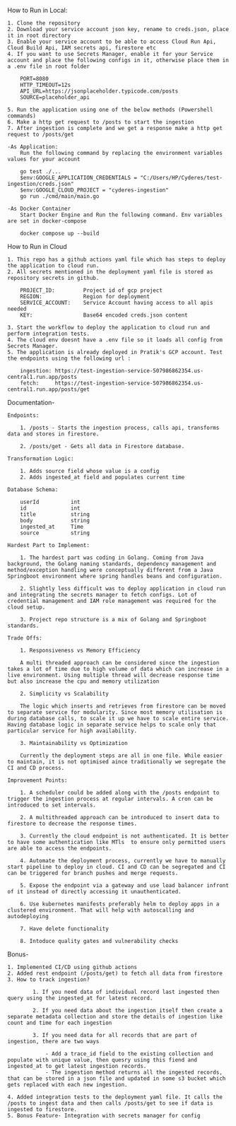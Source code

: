 How to Run in Local:

    1. Clone the repository 
    2. Download your service account json key, rename to creds.json, place it in root directory
    3. Enable your service account to be able to access Cloud Run Api, Cloud Build Api, IAM secrets api, firestore etc
    4. If you want to use Secrets Manager, enable it for your Service account and place the following configs in it, otherwise place them in a .env file in root folder

        PORT=8080
        HTTP_TIMEOUT=12s
        API_URL=https://jsonplaceholder.typicode.com/posts
        SOURCE=placeholder_api
    
    5. Run the application using one of the below methods (Powershell commands)  
    6. Make a http get request to /posts to start the ingestion
    7. After ingestion is complete and we get a response make a http get request to /posts/get

    -As Application:
        Run the following command by replacing the environment variables values for your account

        go test ./...
        $env:GOOGLE_APPLICATION_CREDENTIALS = "C:/Users/HP/Cyderes/test-ingestion/creds.json"
        $env:GOOGLE_CLOUD_PROJECT = "cyderes-ingestion"
        go run ./cmd/main/main.go

    -As Docker Container
        Start Docker Engine and Run the following command. Env variables are set in docker-compose

        docker compose up --build


How to Run in Cloud

    1. This repo has a github actions yaml file which has steps to deploy the application to cloud run.
    2. All secrets mentioned in the deployment yaml file is stored as repository secrets in github.

        PROJECT_ID:         Project id of gcp project
        REGION:             Region for deployment
        SERVICE_ACCOUNT:    Service Account having access to all apis needed
        KEY:                Base64 encoded creds.json content

    3. Start the workflow to deploy the application to cloud run and perform integration tests.
    4. The cloud env doesnt have a .env file so it loads all config from Secrets Manager.
    5. The application is already deployed in Pratik's GCP account. Test the endpoints using the following url :

        ingestion: https://test-ingestion-service-507986862354.us-central1.run.app/posts
        fetch:     https://test-ingestion-service-507986862354.us-central1.run.app/posts/get


Documentation-

    Endpoints:

        1. /posts - Starts the ingestion process, calls api, transforms data and stores in firestore.

        2. /posts/get - Gets all data in Firestore database.

    Transformation Logic:

        1. Adds source field whose value is a config
        2. Adds ingested_at field and populates current time

    Database Schema: 
        
        userId          int    
	    id              int    
	    title           string 
	    body            string 
        ingested_at     Time 
	    source          string 

    Hardest Part to Implement:

        1. The hardest part was coding in Golang. Coming from Java background, the Golang naming standards, dependency management and method/exception handling were conceptually different from a Java Springboot environment where spring handles beans and configuration.

        2. Slightly less difficult was to deploy application in cloud run and integrating the secrets manager to fetch configs. Lot of credential management and IAM role management was required for the cloud setup.

        3. Project repo structure is a mix of Golang and Springboot standards.

    Trade Offs:

        1. Responsiveness vs Memory Efficiency

        A multi threaded approach can be considered since the ingestion takes a lot of time due to high volume of data which can increase in a live environment. Using multiple thread will decrease response time but also increase the cpu and memory utilization

        2. Simplicity vs Scalability

        The logic which inserts and retrieves from firestore can be moved to separate service for modularity. Since most memory utilisation is during database calls, to scale it up we have to scale entire service. Having database logic in separate service helps to scale only that particular service for high availability.

        3. Maintainability vs Optimization

        Currently the deployment steps are all in one file. While easier to maintain, it is not optimised aince traditionally we segregate the CI and CD process.

    Improvement Points:

        1. A scheduler could be added along with the /posts endpoint to trigger the ingestion process at regular intervals. A cron can be introduced to set intervals.

        2. A multithreaded approach can be introduced to insert data to firestore to decrease the response times.

        3. Currently the cloud endpoint is not authenticated. It is better to have some authentication like MTls  to ensure only permitted users are able to access the endpoints.

        4. Automate the deployment process, currently we have to manually start pipeline to deploy in cloud. CI and CD can be segregated and CI can be triggered for branch pushes and merge requests.

        5. Expose the endpoint via a gateway and use load balancer infront of it instead of directly accessing it unauthenticated.

        6. Use kubernetes manifests preferably helm to deploy apps in a clustered environment. That will help with autoscalling and autodeploying

        7. Have delete functionality

        8. Intoduce quality gates and vulnerability checks

Bonus-

    1. Implemented CI/CD using github actions
    2. Added rest endpoint (/posts/get) to fetch all data from firestore
    3. How to track ingestion?

            1. If you need data of individual record last ingested then query using the ingested_at for latest record.

            2. If you need data about the ingestion itself then create a separate metadata collection and store the details of ingestion like count and time for each ingestion

            3. If you need data for all records that are part of ingestion, there are two ways

                - Add a trace_id field to the existing collection and populate with unique value, then quesry using this fiend and ingested_at to get latest ingestion records.
                - The ingestion method returns all the ingested records, that can be stored in a json file and updated in some s3 bucket which gets replaced with each new ingestion.

    4. Added integration tests to the deployment yaml file. It calls the /posts to ingest data and then calls /posts/get to see if data is ingested to firestore.
    5. Bonus Feature- Integration with secrets manager for config